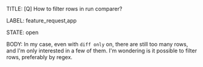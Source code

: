 TITLE:
[Q] How to filter rows in run comparer?

LABEL:
feature_request,app

STATE:
open

BODY:
In my case, even with `diff only` on, there are still too many rows, and I'm only interested in a few of them. I'm wondering is it possible to filter rows, preferably by regex.

